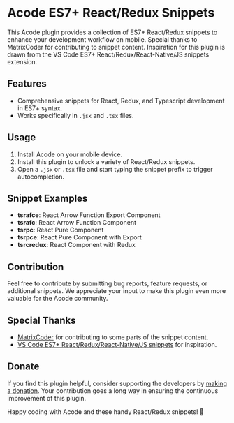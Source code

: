 # Acode ES7+ React/Redux Snippets

This Acode plugin provides a collection of ES7+ React/Redux snippets to enhance your development workflow on mobile. Special thanks to MatrixCoder for contributing to snippet content. Inspiration for this plugin is drawn from the VS Code ES7+ React/Redux/React-Native/JS snippets extension.

## Features

- Comprehensive snippets for React, Redux, and Typescript development in ES7+ syntax.
- Works specifically in `.jsx` and `.tsx` files.

## Usage

1. Install Acode on your mobile device.
2. Install this plugin to unlock a variety of React/Redux snippets.
3. Open a `.jsx` or `.tsx` file and start typing the snippet prefix to trigger autocompletion.

## Snippet Examples

- **tsrafce**: React Arrow Function Export Component
- **tsrafc**: React Arrow Function Component
- **tsrpc**: React Pure Component
- **tsrpce**: React Pure Component with Export
- **tsrcredux**: React Component with Redux

## Contribution

Feel free to contribute by submitting bug reports, feature requests, or additional snippets. We appreciate your input to make this plugin even more valuable for the Acode community.

## Special Thanks

- [MatrixCoder](https://github.com/matrixcoder) for contributing to some parts of the snippet content.
- [VS Code ES7+ React/Redux/React-Native/JS snippets](https://github.com/dsznajder/vscode-es7-javascript-react-snippets) for inspiration.

## Donate

If you find this plugin helpful, consider supporting the developers by [making a donation](#your-donation-link). Your contribution goes a long way in ensuring the continuous improvement of this plugin.

Happy coding with Acode and these handy React/Redux snippets! 🚀